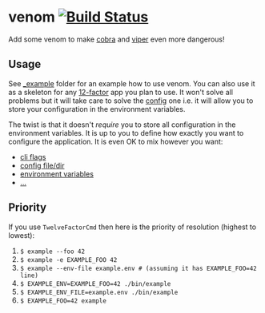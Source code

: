 # venom [![Build Status](https://travis-ci.org/themalkolm/venom.svg?branch=master)](https://travis-ci.org/themalkolm/venom)

Add some venom to make [cobra](https://github.com/spf13/cobra) and [viper](https://github.com/spf13/viper)
even more dangerous!

## Usage

See [_example](https://github.com/themalkolm/venom/tree/master/_example) folder for an example how to use venom. You can
also use it as a skeleton for any [12-factor](https://12factor.net) app you plan to use. It won't solve all problems but
it will take care to solve the [config](https://12factor.net/config) one i.e. it will allow you to store your
configuration in the environment variables.

The twist is that it doesn't *require* you to store all configuration in the environment variables. It is up to you to
define how exactly you want to configure the application. It is even OK to mix however you want:

* [cli flags](https://github.com/spf13/cobra#working-with-flags)
* [config file/dir](https://github.com/spf13/viper#reading-config-files)
* [environment variables](https://github.com/spf13/viper#working-with-flags)
* [...](https://github.com/spf13/viper#what-is-viper)

## Priority

If you use `TwelveFactorCmd` then here is the priority of resolution (highest to lowest):

1. `$ example --foo 42`
2. `$ example -e EXAMPLE_FOO 42`
3. `$ example --env-file example.env # (assuming it has EXAMPLE_FOO=42 line)`
4. `$ EXAMPLE_ENV=EXAMPLE_FOO=42 ./bin/example`
5. `$ EXAMPLE_ENV_FILE=example.env ./bin/example`
6. `$ EXAMPLE_FOO=42 example`
